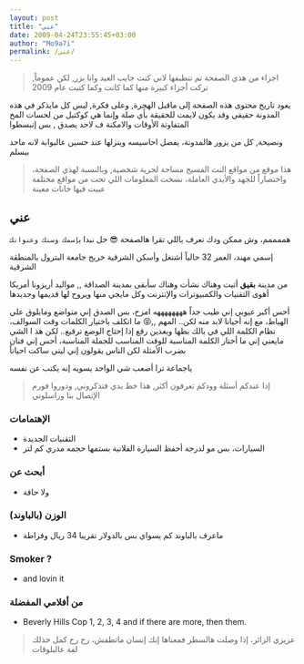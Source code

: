 ```yaml
---
layout: post
title: "عني"
date: 2009-04-24T23:55:45+03:00
author: "Mo9a7i"
permalink: /عني/
---
```




> اجزاء من هذي الصفحة تم تنظيفها لاني كنت جايب العيد وانا بزر, لكن عموماً, تركت أجزاء كبيرة منها كما كانت وكما كتبت عام 2009

يعود تاريخ محتوى هذه الصفحة إلى ماقبل الهجرة, وعلى فكرة, ليس كل مايذكر في هذه المدونة حقيقي وقد يكون لايمت للحقيقة بأي صلة وإنما هي كوكتيل من لحسات المخ المتفاوتة الأوقات والامكنة ف لاحد يصدق , بس إنبسطوا

ونصيحة, كل من يزور هالمدونة، يفصل احاسيسه وينزلها عند حسين عالبوابة لانه ماحد بيسلم

> هذا موقع من مواقع النت الفسيح مساحة لحرية شخصية, وبالنسبة لهذي الصفحة، واختصاراً للجهد والأيدي العاملة، نسخت المعلومات اللي تحت من مواقع مختلفة عبيت فيها خانات معينة


## عني

هممممم، وش ممكن ودك تعرف ياللي تقرا هالصفحة 😎
خل نبدا ب`إسمك وسنك وعنوانك`
 
إسمي مهند، العمر 32 حالياً أشتغل وأسكن الشرقية
خريج جامعة البترول بالمنطقة الشرقية

من مدينة **بقيق** أتيت وهناك نشأت وهناك سأبقى بمدينة الصداقة ,,
مواليد أريزونا أمريكا
أهوى التقنيات والكمبيوترات والإنترنت وكل مايجي منها ويروح لها قديمها وجديدها


أحس أكبر عيوبي إني طيب جداً ههههههههه امزح، بس الصدق إني متواضع ومايلوق علي الهياط، مع إنه أحيانا لابد منه لكن.. المهم ,,😝
ما اتكلف باختيار الكلمات وقت السوالف، نظام الكلمة اللي في بالك بطها وبعدين رقع إذا إحتاج الوضع ترقيع..
لكن هذ ا الشي مايعني إني ما أختار الكلمة المناسبة للوقت المناسب للجملة المناسبة، أحس إني فنان بضرب الأمثلة لكن الناس يقولون إني ليتي ساكت احياناً

ياجماعة ترا أصعب شي الواحد يسويه إنه يكتب عن نفسه



> إذا عندكم أسئلة وودكم تعرفون أكثر, هذا خط يدي فتذكروني, ودوروا فورم الإتصال بنا وراسلوني

### الإهتمامات
- التقنيات الجديدة
- السيارات، بس مو لدرجة أحفظ السيارة الفلانية بستمها حجمه مدري كم لتر

### أبحث عن
- ولا حاقة

### الوزن (بالباوند)
- ماعرف بالباوند كم يسواي بس بالدولار تقريبا 34 ريال وفراطة

### Smoker ?
- and lovin it

### من أفلامي المفضلة
- Beverly Hills Cop 1, 2, 3, 4 and if there are more, then them.


> عزيزي الزائر، إذا وصلت هالسطر فمعناها إنك إنسان ماتطفش، رح رح كمل خذلك لفة عالبلوقات